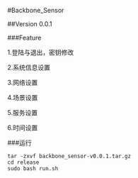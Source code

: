 #Backbone_Sensor

##Version 0.0.1

###Feature

1.登陆与退出，密钥修改

2.系统信息设置

3.网络设置

4.场景设置

5.服务设置

6.时间设置

###运行

```
tar -zxvf backbone_sensor-v0.0.1.tar.gz
cd release
sudo bash run.sh

```
